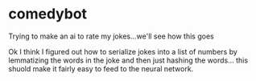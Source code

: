 # comedybot
Trying to make an ai to rate my jokes...we'll see how this goes

Ok I think I figured out how to serialize jokes into a list of numbers by lemmatizing the words in the joke and then just hashing the words... this shuold make it fairly easy to feed to the neural network. 
